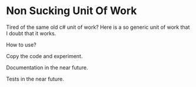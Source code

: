# Non Sucking Unit Of Work

Tired of the same old c# unit of work? Here is a so generic unit of work that I doubt that it works.

How to use?

Copy the code and experiment.

Documentation in the near future.

Tests in the near future.
